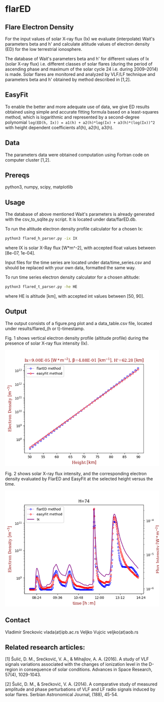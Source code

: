 # flarED

## Flare Electron Density
For the input values of solar X-ray flux (Ix) we evaluate (interpolate) Wait's parameters beta and h' and calculate altitude values of electron density (ED) for the low terrestrial ionosphere.

The database of Wait's parameters beta and h' for different values of Ix (solar X-ray flux) i.e. different classes of solar flares (during the period of ascending phase and maximum of the solar cycle 24 i.e. during 2009–2014) is made. Solar flares are monitored and analyzed by VLF/LF technique and  parameters beta and h' obtained by method described in [1,2].

## EasyFit

To enable the better and more adequate use of data, we give ED results obtained using simple and accurate fitting formula based on a least-squares method, which is logarithmic and represented by a second-degree polynomial `log(ED(h, Ix)) = a1(h) + a2(h)*log(Ix) + a3(h)*(log(Ix))^2` with height dependent coefficients a1(h), a2(h), a3(h).

## Data
The parameters data were obtained computation using Fortran code on computer cluster [1,2].

## Prereqs
python3, numpy, scipy, matplotlib

## Usage

The database of above mentioned Wait's parameters is already generated with the csv_to_sqlite.py script. It
is located under data/flarED.db.

To run the altitude electron density profile calculator for a chosen Ix:
```bash
python3 flared_h_parser.py -ix IX
```
where IX is solar X-Ray flux [W*m^-2], with accepted float values
between [8e-07, 1e-04].

Input files for the time series are located under data/time_series.csv
and should be replaced with your own data, formatted the same way.

To run time series electron density calculator for a chosen altitude:
```bash
python3 flared_t_parser.py -he HE
```
where HE is altitude [km], with accepted int values between [50, 90].

## Output

The output consists of a figure.png plot and a data_table.csv file,
located under results/flared_(h or t)-timestamp.

Fig. 1 shows vertical electron density profile (altitude profile) during the presence of solar X-ray flux intensity (Ix).

![sample output](results/Flared_h-1623074425/figure.png)

Fig. 2 shows solar X-ray flux intensity, and the corresponding electron density evaluated by FlarED and EasyFit at the selected height versus the time.

![sample output](results/Flared_t-1623074436/figure.png)

## Contact
Vladimir Sreckovic vlada(at)ipb.ac.rs
Veljko Vujcic veljko(at)aob.rs

## Related research articles:
[1] Šulić, D. M., Srećković, V. A., & Mihajlov, A. A. (2016). A study of
VLF signals variations associated with the changes of ionization level
in the D-region in consequence of solar conditions. Advances in Space
Research, 57(4), 1029-1043.

[2] Šulić, D. M., & Srećković, V. A. (2014). A comparative study of
measured amplitude and phase perturbations of VLF and LF radio signals
induced by solar flares. Serbian Astronomical Journal, (188), 45-54.
